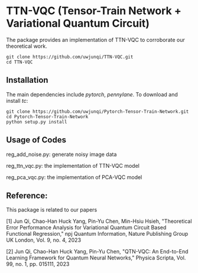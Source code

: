 # TTN-VQC (Tensor-Train Network + Variational Quantum Circuit)

The package provides an implementation of TTN-VQC to corroborate our theoretical work. 

```
git clone https://github.com/uwjunqi/TTN-VQC.git
cd TTN-VQC
```

## Installation

The main dependencies include *pytorch*, *pennylane*. To download and install *tc*:

```
git clone https://github.com/uwjunqi/Pytorch-Tensor-Train-Network.git
cd Pytorch-Tensor-Train-Network
python setup.py install
```

## Usage of Codes

reg_add_noise.py: generate noisy image data

reg_ttn_vqc.py: the implementation of TTN-VQC model

reg_pca_vqc.py: the implementation of PCA-VQC model

## Reference:

This package is related to our papers

[1] Jun Qi, Chao-Han Huck Yang, Pin-Yu Chen, Min-Hsiu Hsieh, "Theoretical Error Performance Analysis for Variational Quantum Circuit Based Functional Regression," npj Quantum Information, Nature Publishing Group UK London,  Vol. 9, no. 4, 2023

[2] Jun Qi, Chao-Han Huck Yang, Pin-Yu Chen, "QTN-VQC: An End-to-End Learning Framework for Quantum Neural Networks," Physica Scripta, Vol. 99, no. 1, pp. 015111, 2023
